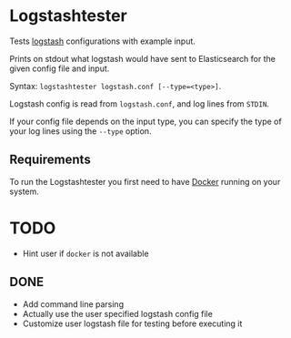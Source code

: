 # Logstashtester

Tests [logstash](www.elastic.co/products/logstash) configurations with example
input.

Prints on stdout what logstash would have sent to Elasticsearch for
the given config file and input.

Syntax: `logstashtester logstash.conf [--type=<type>]`.

Logstash config is read from `logstash.conf`, and log lines from `STDIN`.

If your config file depends on the input type, you can specify the type of your
log lines using the `--type` option.

## Requirements
To run the Logstashtester you first need to have
[Docker](https://store.docker.com/search?type=edition&offering=community)
running on your system.

# TODO
* Hint user if `docker` is not available

## DONE
* Add command line parsing
* Actually use the user specified logstash config file
* Customize user logstash file for testing before executing it
